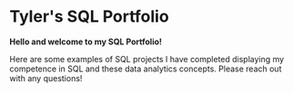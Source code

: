 # Tyler's SQL Portfolio
**Hello and welcome to my SQL Portfolio!** 

  Here are some examples of SQL projects I have completed displaying my competence in SQL and these data analytics concepts. Please reach out with any questions! 
